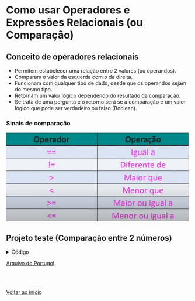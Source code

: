 # Como usar Operadores e Expressões Relacionais (ou Comparação)

## Conceito de operadores relacionais
- Permitem estabelecer uma relação entre 2 valores (ou operandos).
- Comparam o valor da esquerda com o da direita.
- Funcionam com qualquer tipo de dado, desde que os operandos sejam do mesmo tipo.
- Retornam um valor lógico dependendo do resultado da comparação.
- Se trata de uma pergunta e o retorno será se a comparação é um valor lógico que pode ser verdadeiro ou falso (Boolean).

### Sinais de comparação
<img src="/Arquivos/img/15.jpg" alt="Texto Alternativo" width="500">



## Projeto teste (Comparação entre 2 números)

<details>
<summary>Código</summary>

```portugol
programa
{
	logico x, y, z //Variáveis do tipo boolean
	inteiro n1,n2
	
	funcao inicio()
	{
		escreva("Digite um número: ")
		leia(n1)
		
		escreva("Digite outro número: ")
		leia(n2)

		/*Testando operadores relacionais */
		x = n1 == n2//Perguntando se n1 é igual a n2 e armazenando a resposta em x.
		escreva("\nOs números ", n1, " e ", n2, " são iguais ? ", x, "\n" )
		
		y = n1 > n2//Perguntando se n1 é igual a n2 e armazenando a resposta em x.
		escreva("O número ", n1, " é maior que o número ", n2, " ? ", y, "\n")

		z = n1 != n2
		escreva("Os números ", n1, " e ", n2, " são diferentes ? ", z, "\n")
	}
}
```

</details>

[Arquivo do Portugol](/Arquivos/C%C3%B3digo/Teste%20compara%C3%A7%C3%A3o%20entre%202%20n%C3%BAmeros.por)

<br>

<br>

[Voltar ao inicio](/README.md)